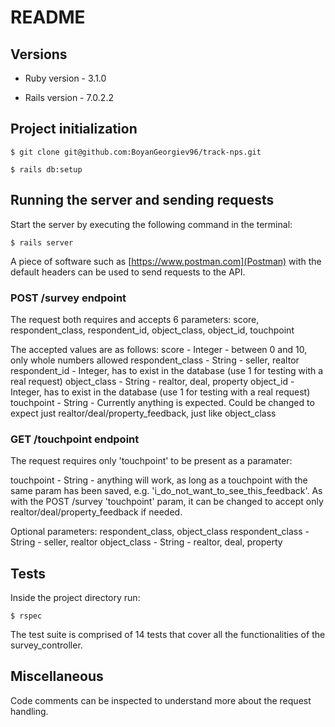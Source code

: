 # README

## Versions
* Ruby version - 3.1.0

* Rails version - 7.0.2.2

## Project initialization

    $ git clone git@github.com:BoyanGeorgiev96/track-nps.git

    $ rails db:setup

## Running the server and sending requests
Start the server by executing the following command in the terminal:

    $ rails server

A piece of software such as [https://www.postman.com](Postman) with the default headers can be used to send requests to the API.

### POST /survey endpoint

The request both requires and accepts 6 parameters:
score, respondent_class, respondent_id, object_class, object_id, touchpoint

The accepted values are as follows:
score - Integer - between 0 and 10, only whole numbers allowed
respondent_class - String - seller, realtor
respondent_id - Integer, has to exist in the database (use 1 for testing with a real request)
object_class - String - realtor, deal, property
object_id - Integer, has to exist in the database (use 1 for testing with a real request)
touchpoint - String - Currently anything is expected. Could be changed to expect just realtor/deal/property_feedback, just like object_class

### GET /touchpoint endpoint

The request requires only 'touchpoint' to be present as a paramater:

touchpoint - String - anything will work, as long as a touchpoint with the same param has been saved, e.g. 'i_do_not_want_to_see_this_feedback'. As with the POST /survey 'touchpoint' param, it can be changed to accept only realtor/deal/property_feedback if needed.

Optional parameters:
respondent_class, object_class
respondent_class - String - seller, realtor
object_class - String - realtor, deal, property

## Tests
Inside the project directory run:

    $ rspec

The test suite is comprised of 14 tests that cover all the functionalities of the survey_controller.

## Miscellaneous

Code comments can be inspected to understand more about the request handling.

